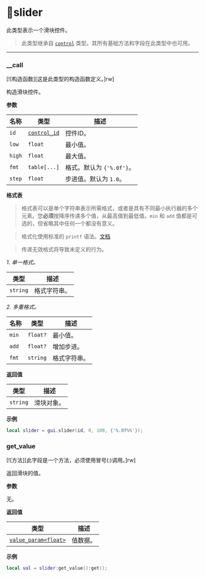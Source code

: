 # 🔄slider

此类型表示一个滑块控件。

> 此类型继承自 [`control`](/api/gui/control "此类型表示一个抽象的GUI控件。") 类型。其所有基础方法和字段在此类型中也可用。

_________________

### __call

[![构造函数][这是此类型的构造函数定义。]rw]

构造滑块控件。

**参数**

| 名称 | 类型 | 描述 |
| ---- | ---- | ----------- |
| `id` | [`control_id`](/api/gui/common-types/control-id "此类型表示一个控件ID。") | 控件ID。 |
| `low` | `float` | 最小值。 |
| `high` | `float` | 最大值。 |
| `fmt` | `table[...]` | 格式。默认为 `{'%.0f'}`。 |
| `step` | `float` | 步进值。默认为 `1.0`。 |

**格式表**

> 格式表可以是单个字符串表示所需格式，或者是具有不同最小执行器的多个元素。您**必须**按降序传递多个值，从最高值到最低值。`min` 和 `add` 值都是可选的，但省略其中任何一个都没有意义。

> 格式化使用标准的 `printf` 语法。[文档](https://cplusplus.com/reference/cstdio/printf/)

> 传递无效格式将导致未定义的行为。

*1. 单一格式。*

| 类型 | 描述 |
| ---- | ----------- |
| `string` | 格式字符串。 |

*2. 多重格式。*

| 名称 | 类型 | 描述 |
| ---- | ---- | ----------- |
| `min` | `float?` | 最小值。 |
| `add` | `float?` | 增加步进。 |
| `fmt` | `string` | 格式字符串。 |

**返回值**

| 类型 | 描述 |
| ---- | ----------- |
| `string` | 滑块对象。 |

**示例**

```lua
local slider = gui.slider(id, 0, 100, {'%.0f%%'});
```

### get_value

[![方法][此字段是一个方法，必须使用冒号(:)调用。]rw]

返回滑块的值。

**参数**

无。

**返回值**

| 类型 | 描述 |
| ---- | ----------- |
| [`value_param<float>`](/api/gui/control/value-param "此类型表示某些控件类型使用的值数据。") | 值数据。 |

**示例**

```lua
local val = slider:get_value():get();
```